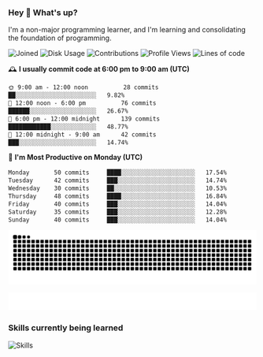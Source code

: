 ### Hey :wave: What's up?

I'm a non-major programming learner, and I'm learning and consolidating the foundation of programming.

<!--START_SECTION:waka-->
![Joined](http://img.shields.io/badge/Joined-7%20years%20ago-6D67E4?style=flat&labelColor=453C67)
![Disk Usage](http://img.shields.io/badge/Github%27s%20Storage-598.3%20MB-FD841F?style=flat&labelColor=E14D2A)
![Contributions](http://img.shields.io/badge/Contributions%20in%202023-306-7DCE13?style=flat&labelColor=2B7A0B)
![Profile Views](http://img.shields.io/badge/Profile%20Views-28-3AB4F2?style=flat&labelColor=0078AA)
![Lines of code](https://img.shields.io/badge/Lines%20of%20code-2%20Million%20Lines%20of%20code-FF8B8B?style=flat&labelColor=EB4747)

🕰️ **I usually commit code at 6:00 pm to 9:00 am (UTC)** 

```text
🌞 9:00 am - 12:00 noon          28 commits     ██░░░░░░░░░░░░░░░░░░░░░░░   9.82% 
🌆 12:00 noon - 6:00 pm          76 commits     ██████░░░░░░░░░░░░░░░░░░░   26.67% 
🌃 6:00 pm - 12:00 midnight      139 commits    ████████████░░░░░░░░░░░░░   48.77% 
🌙 12:00 midnight - 9:00 am      42 commits     ███░░░░░░░░░░░░░░░░░░░░░░   14.74%
```
📅 **I'm Most Productive on Monday (UTC)** 

```text
Monday       50 commits     ████░░░░░░░░░░░░░░░░░░░░░   17.54% 
Tuesday      42 commits     ███░░░░░░░░░░░░░░░░░░░░░░   14.74% 
Wednesday    30 commits     ██░░░░░░░░░░░░░░░░░░░░░░░   10.53% 
Thursday     48 commits     ████░░░░░░░░░░░░░░░░░░░░░   16.84% 
Friday       40 commits     ███░░░░░░░░░░░░░░░░░░░░░░   14.04% 
Saturday     35 commits     ███░░░░░░░░░░░░░░░░░░░░░░   12.28% 
Sunday       40 commits     ███░░░░░░░░░░░░░░░░░░░░░░   14.04%
```

<!--END_SECTION:waka-->

![Snake animation](https://raw.githubusercontent.com/dirname/dirname/output/snake.svg)

![metrics](github-metrics.svg)

### Skills currently being learned

![Skills](https://skillicons.dev/icons?i=linux,rust,go,solidity,typescript,bash,git,postgres,mysql,redis,mongo,docker,kubernetes,grafana,prometheus)
